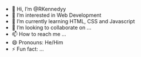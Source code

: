 - 👋 Hi, I’m @RKennedyy
- 👀 I’m interested in Web Development
- 🌱 I’m currently learning HTML, CSS and Javascript
- 💞️ I’m looking to collaborate on ...
- 📫 How to reach me ...
- 😄 Pronouns: He/Him
- ⚡ Fun fact: ...

<!---
RKennedyy/RKennedyy is a ✨ special ✨ repository because its `README.md` (this file) appears on your GitHub profile.
You can click the Preview link to take a look at your changes.
--->
